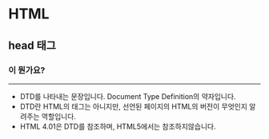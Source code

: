 # HTML

## head 태그

### <!Doctype > 이 뭔가요?
---
- DTD를 나타내는 문장입니다. Document Type Definition의 약자입니다.
- DTD란 HTML의 태그는 아니지만, 선언된 페이지의 HTML의 버전이 무엇인지 알려주는 역할입니다.
- HTML 4.01은 DTD를 참조하며, HTML5에서는 참조하지않습니다. 

